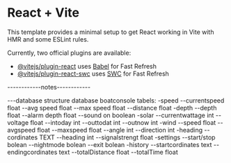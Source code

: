 # React + Vite

This template provides a minimal setup to get React working in Vite with HMR and some ESLint rules.

Currently, two official plugins are available:

- [@vitejs/plugin-react](https://github.com/vitejs/vite-plugin-react/blob/main/packages/plugin-react/README.md) uses [Babel](https://babeljs.io/) for Fast Refresh
- [@vitejs/plugin-react-swc](https://github.com/vitejs/vite-plugin-react-swc) uses [SWC](https://swc.rs/) for Fast Refresh


------------notes------------

---database structure
database boatconsole
tabels:
-speed
--currentspeed float
--avg speed float
--max speed float
--distance float
-depth
--depth float
--alarm depth float
--sound on boolean
-solar
--currentwattage int
--voltage float
--intoday int
--outtodat int
--outnow int
-wind
--speed float
--avgspeed float
--maxspeed float
--angle int
--direction int
-heading
--cordinates TEXT
--heading int
--signalstrengt float
-settings
--start/stop bolean
--nightmode bolean
--exit bolean
-history
--startcordinates text
--endingcordinates text
--totalDistance float
--totalTime float